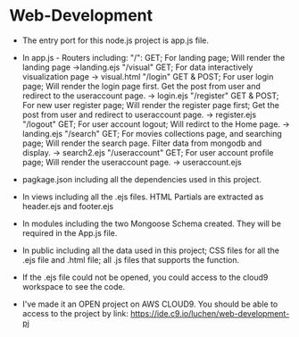 # Web-Development


* The entry port for this node.js project is app.js file.

* In app.js - Routers including:
  "/":  GET; For landing page; Will render the landing page ->landing.ejs 
  "/visual" GET; For data interactively visualization page -> visual.html 
  "/login" GET & POST; For user login page; Will render the login page first. Get the post from user and redirect to the useraccount page. -> login.ejs 
  "/register" GET & POST; For new user register page; Will render the register page first; Get the post from user and redirect to useraccount page. -> register.ejs 
  "/logout"  GET; For user account logout; Will redirct to the Home page. -> landing.ejs 
  "/search"  GET; For movies collections page, and searching page; Will render the search page. Filter data from mongodb and display. -> search2.ejs 
  "/useraccount"  GET; For user account profile page; Will render the useraccount page. -> useraccount.ejs 

* pagkage.json including all the dependencies used in this project.

* In views including all the .ejs files. HTML Partials are extracted as header.ejs and footer.ejs

* In modules including the two Mongoose Schema created. They will be required in the App.js file.

* In public including all the data used in this project; CSS files for all the .ejs file and .html file; all .js files that supports the function.



* If the .ejs file could not be opened, you could access to the cloud9 workspace to see the code.

* I've made it an OPEN project on AWS CLOUD9. You should be able to access to the project by link: https://ide.c9.io/luchen/web-development-pj 

